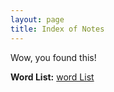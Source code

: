 ```yaml
---
layout: page
title: Index of Notes
---
```


Wow, you found this!

**Word List:** 
[word List](./wordList/)
